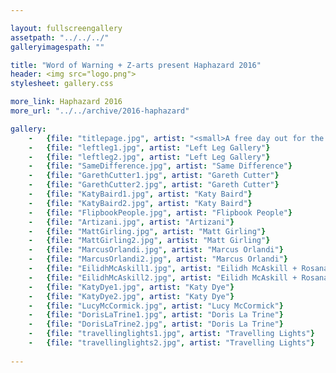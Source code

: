 ```yaml
---

layout: fullscreengallery
assetpath: "../../../"
galleryimagespath: ""

title: "Word of Warning + Z-arts present Haphazard 2016"
header: <img src="logo.png">
stylesheet: gallery.css

more_link: Haphazard 2016
more_url: "../../archive/2016-haphazard"

gallery:
    -   {file: "titlepage.jpg", artist: "<small>A free day out for the curious of all ages, click top left Haphazard for more.</small>", show: "<small>Images copyright &copy;2016 Word of Warning"}
    -   {file: "leftleg1.jpg", artist: "Left Leg Gallery"}
    -   {file: "leftleg2.jpg", artist: "Left Leg Gallery"}
    -   {file: "SameDifference.jpg", artist: "Same Difference"}
    -   {file: "GarethCutter1.jpg", artist: "Gareth Cutter"}
    -   {file: "GarethCutter2.jpg", artist: "Gareth Cutter"}
    -   {file: "KatyBaird1.jpg", artist: "Katy Baird"}
    -   {file: "KatyBaird2.jpg", artist: "Katy Baird"}
    -   {file: "FlipbookPeople.jpg", artist: "Flipbook People"}
    -   {file: "Artizani.jpg", artist: "Artizani"}
    -   {file: "MattGirling.jpg", artist: "Matt Girling"}
    -   {file: "MattGirling2.jpg", artist: "Matt Girling"}
    -   {file: "MarcusOrlandi.jpg", artist: "Marcus Orlandi"}
    -   {file: "MarcusOrlandi2.jpg", artist: "Marcus Orlandi"}
    -   {file: "EilidhMcAskill1.jpg", artist: "Eilidh McAskill + Rosana Cade"}
    -   {file: "EilidhMcAskill2.jpg", artist: "Eilidh McAskill + Rosana Cade"}
    -   {file: "KatyDye1.jpg", artist: "Katy Dye"}
    -   {file: "KatyDye2.jpg", artist: "Katy Dye"}
    -   {file: "LucyMcCormick.jpg", artist: "Lucy McCormick"}
    -   {file: "DorisLaTrine1.jpg", artist: "Doris La Trine"}
    -   {file: "DorisLaTrine2.jpg", artist: "Doris La Trine"}
    -   {file: "travellinglights1.jpg", artist: "Travelling Lights"}
    -   {file: "travellinglights2.jpg", artist: "Travelling Lights"} 
 
---
```

